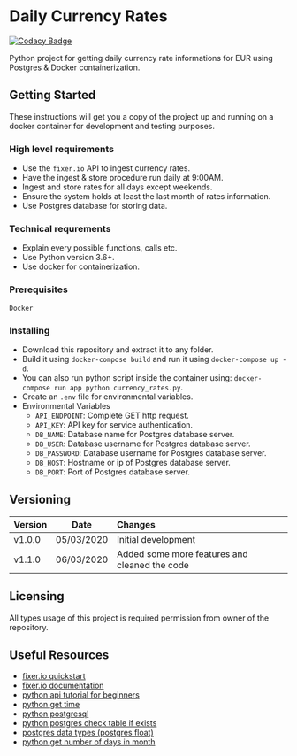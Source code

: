 # Daily Currency Rates

[![Codacy Badge](https://api.codacy.com/project/badge/Grade/e5c7140930924a0286ec56dcd7d3c867)](https://app.codacy.com/manual/metin_akin_bursa/currency-rates?utm_source=github.com&utm_medium=referral&utm_content=akinmetin/currency-rates&utm_campaign=Badge_Grade_Settings)

Python project for getting daily currency rate informations for EUR using Postgres & Docker containerization.

## Getting Started

These instructions will get you a copy of the project up and running on a docker container for development and testing purposes.

### High level requirements

*   Use the ``fixer.io`` API to ingest currency rates.
*   Have the ingest & store procedure run daily at 9:00AM.
*   Ingest and store rates for all days except weekends.
*   Ensure the system holds at least the last month of rates information.
*   Use Postgres database for storing data.

### Technical requrements

*   Explain every possible functions, calls etc.
*   Use Python version 3.6+.
*   Use docker for containerization.

### Prerequisites

``Docker``

### Installing

*   Download this repository and extract it to any folder.
*   Build it using ``docker-compose build`` and run it using ``docker-compose up -d``.
*   You can also run python script inside the container using: ``docker-compose run app python currency_rates.py``.
*   Create an ``.env`` file for environmental variables.
*   Environmental Variables
    *   ``API_ENDPOINT``: Complete GET http request.
    *   ``API_KEY``: API key for service authentication.
    *   ``DB_NAME``: Database name for Postgres database server.
    *   ``DB_USER``: Database username for Postgres database server.
    *   ``DB_PASSWORD``: Database username for Postgres database server.
    *   ``DB_HOST``: Hostname or ip of Postgres database server.
    *   ``DB_PORT``: Port of Postgres database server.

## Versioning

| Version       | Date            | Changes                                       |
| ------------- |:---------------:|:--------------------------------------------- |
| v1.0.0        | 05/03/2020      | Initial development                           |
| v1.1.0        | 06/03/2020      | Added some more features and cleaned the code |

## Licensing

All types usage of this project is required permission from owner of the repository.

## Useful Resources

*   [fixer.io quickstart](https://fixer.io/quickstart)
*   [fixer.io documentation](https://fixer.io/documentation)
*   [python api tutorial for beginners](https://www.dataquest.io/blog/python-api-tutorial/)
*   [python get time](https://tecadmin.net/get-current-date-time-python/)
*   [python postgresql](https://stackabuse.com/working-with-postgresql-in-python/)
*   [python postgres check table if exists](https://stackoverflow.com/questions/1874113/checking-if-a-postgresql-table-exists-under-python-and-probably-psycopg2)
*   [postgres data types (postgres float)](https://www.postgresqltutorial.com/postgresql-data-types/)
*   [python get number of days in month](https://stackoverflow.com/questions/4938429/how-do-we-determine-the-number-of-days-for-a-given-month-in-python)
